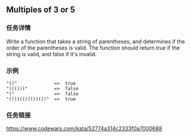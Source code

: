 ## Multiples of 3 or 5

### 任务详情

Write a function that takes a string of parentheses, and determines if the order of the parentheses is valid. The function should return true if the string is valid, and false if it's invalid.

### 示例


```golang
"()"              =>  true
")(()))"          =>  false
"("               =>  false
"(())((()())())"  =>  true
```


### 任务链接

https://www.codewars.com/kata/52774a314c2333f0a7000688